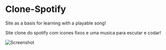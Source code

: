 # Clone-Spotify

Site as a basis for learning with a playable song!

Site clone do spotify com icones fixos e uma musica para escutar e codar!

![Screenshot](screenshot.png)
